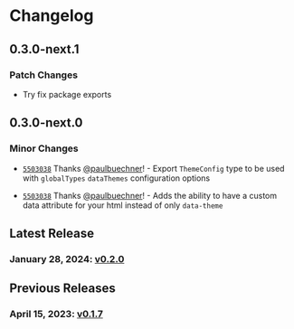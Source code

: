 # Changelog

## 0.3.0-next.1

### Patch Changes

- Try fix package exports

## 0.3.0-next.0

### Minor Changes

- [`5503038`](https://github.com/paulbuechner/storybook-addon-data-theme-switcher/commit/5503038f5f58cd8d7e8124e74597c966bddb6e0c) Thanks [@paulbuechner](https://github.com/paulbuechner)! - Export `ThemeConfig` type to be used with `globalTypes` `dataThemes` configuration options

- [`5503038`](https://github.com/paulbuechner/storybook-addon-data-theme-switcher/commit/5503038f5f58cd8d7e8124e74597c966bddb6e0c) Thanks [@paulbuechner](https://github.com/paulbuechner)! - Adds the ability to have a custom data attribute for your html instead of only `data-theme`

## Latest Release

### January 28, 2024: [v0.2.0](/.changelog/v0.2.0.mdx)

## Previous Releases

### April 15, 2023: [v0.1.7](/.changelog/v0.1.7.mdx)
